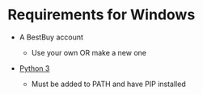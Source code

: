 # Requirements for Windows

* A BestBuy account
    * Use your own OR make a new one

* [Python 3](https://www.python.org/downloads/windows/)
    * Must be added to PATH and have PIP installed